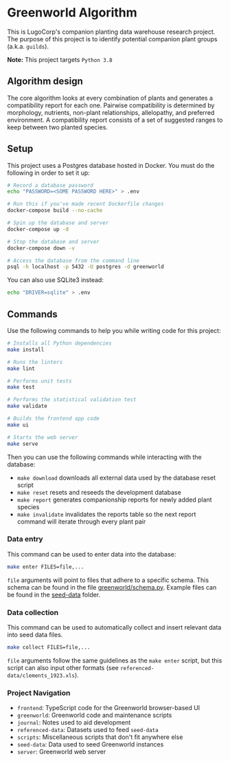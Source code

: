 # Greenworld Algorithm
This is LugoCorp's companion planting data warehouse research project.
The purpose of this project is to identify potential companion plant groups (a.k.a. `guilds`).

**Note:** This project targets `Python 3.8`

## Algorithm design
The core algorithm looks at every combination of plants and generates a compatibility report for each one.
Pairwise compatibility is determined by morphology, nutrients, non-plant relationships, allelopathy, and preferred environment.
A compatibility report consists of a set of suggested ranges to keep between two planted species.

## Setup
This project uses a Postgres database hosted in Docker.
You must do the following in order to set it up:
```bash
# Record a database password
echo "PASSWORD=<SOME PASSWORD HERE>" > .env

# Run this if you've made recent Dockerfile changes
docker-compose build --no-cache

# Spin up the database and server
docker-compose up -d

# Stop the database and server
docker-compose down -v

# Access the database from the command line
psql -h localhost -p 5432 -U postgres -d greenworld
```

You can also use SQLite3 instead:
```bash
echo "DRIVER=sqlite" > .env
```

## Commands
Use the following commands to help you while writing code for this project:

```bash
# Installs all Python dependencies
make install

# Runs the linters
make lint

# Performs unit tests
make test

# Performs the statistical validation test
make validate

# Builds the frontend app code
make ui

# Starts the web server
make serve
```

Then you can use the following commands while interacting with the database:

- `make download` downloads all external data used by the database reset script
- `make reset` resets and reseeds the development database
- `make report` generates companionship reports for newly added plant species
- `make invalidate` invalidates the reports table so the next report command will iterate through every plant pair

### Data entry
This command can be used to enter data into the database:

```bash
make enter FILES=file,...
```

`file` arguments will point to files that adhere to a specific schema.
This schema can be found in the file [greenworld/schema.py](./greenworld/schema.py).
Example files can be found in the [seed-data](./seed-data) folder.

### Data collection
This command can be used to automatically collect and insert relevant data into seed data files.

```bash
make collect FILES=file,...
```

`file` arguments follow the same guidelines as the `make enter` script, but this script can also input other formats (see `referenced-data/clements_1923.xls`).

### Project Navigation
- `frontend`: TypeScript code for the Greenworld browser-based UI
- `greenworld`: Greenworld code and maintenance scripts
- `journal`: Notes used to aid development
- `referenced-data`: Datasets used to feed `seed-data`
- `scripts`: Miscellaneous scripts that don't fit anywhere else
- `seed-data`: Data used to seed Greenworld instances
- `server`: Greenworld web server
